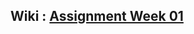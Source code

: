 ## Wiki : [Assignment Week 01](https://github.com/nuttapong/assignment-java-boot-camp/wiki/Assignment-Week-01)
